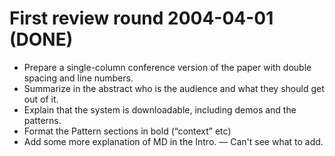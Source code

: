 
# First review round 2004-04-01 (DONE)

- Prepare a single-column conference version of the paper with double spacing and line numbers.
- Summarize in the abstract who is the audience and what they should get out of it.
- Explain that the system is downloadable, including demos and the patterns.
- Format the Pattern sections in bold (“context” etc)
- Add some more explanation of MD in the Intro. — Can't see what to add.

